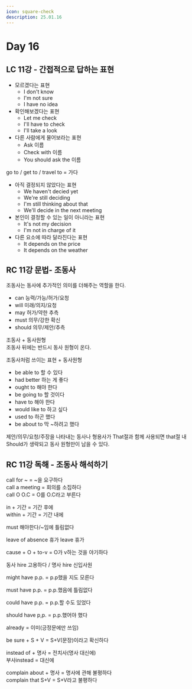 ```yaml
---
icon: square-check
description: 25.01.16
---
```


# Day 16

## LC 11강 - 간접적으로 답하는 표현

* 모르겠다는 표현
  * I don't know
  * I'm not sure
  * I have no idea
* 확인해보겠다는 표현
  * Let me check
  * I'll have to check
  * I'll take a look
* 다른 사람에게 물어보라는 표현
  * Ask 이름
  * Check with 이름
  * You should ask the 이름

go to / get to / travel to = 가다

* 아직 결정되지 않았다는 표현
  * We haven't decied yet
  * We're still deciding
  * I'm still thinking about that
  * We'll decide in the next meeting
* 본인이 결정할 수 있는 일이 아니라는 표현
  * It's not my decision
  * I'm not in charge of it
* 다른 요소에 따라 달라진다는 표현
  * It depends on the price
  * It depends on the weather

## RC 11강 문법- 조동사

조동사는 동사에 추가적인 의미를 더해주는 역할을 한다.

* can 능력/가능/허가/요청
* will 미래/의지/요청
* may 허가/약한 추측
* must 의무/강한 확신
* should 의무/제안/추측

조동사 + 동사원형\
조동사 뒤에는 반드시 동사 원형이 온다.

조동사처럼 쓰이는 표현 + 동사원형

* be able to 할 수 있다
* had better 하는 게 좋다
* ought to 해야 한다
* be going to 할 것이다
* have to 해야 한다
* would like to 하고 싶다
* used to 하곤 했다
* be about to 막 \~하려고 했다

제안/의무/요청/주장을 나타내는 동사나 형용사가 That절과 함께 사용되면 that절 내 Should가 생략되고 동사 원형만이 남을 수 있다.

## RC 11강 독해 - 조동사 해석하기

call for \~ = \~을 요구하다\
call a meeting = 회의를 소집하다\
call O O.C = O를 O.C라고 부른다

in + 기간 = 기간 후에\
within + 기간 = 기간 내에

must 해야한다/\~임에 틀림없다

leave of absence 휴가 leave 휴가

cause + O + to-v = O가 v하는 것을 야기하다

동사 hire 고용하다 / 명사 hire 신입사원

might have p.p. = p.p했을 지도 모른다

must have p.p. = p.p.했음에 틀림없다

could have p.p. = p.p.할 수도 있었다

should have p,p. = p.p.했어야 했다

already = 이미(긍정문에만 쓰임)

be sure + S + V = S+V(문장)이라고 확신하다

instead of + 명사 = 전치사(명사 대신에)\
부사instead = 대신에

complain about + 명사 = 명사에 관해 불평하다\
complain that S+V = S+V라고 불평하다
